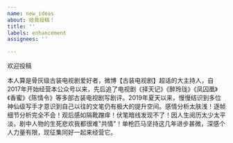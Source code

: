 ```yaml
---
name: new_ideas
about: 给我投稿！
title: ''
labels: enhancement
assignees: ''

---
```


欢迎投稿

本人算是骨灰级古装电视剧爱好者，微博【古装电视剧】超话的大主持人，自2017年开始经营本公众号以来，先后追了电视剧《择天记》《醉玲珑》《凤囚凰》《香蜜》《陈情令》等多部古装电视剧写剧评。2019年夏天以来，慢慢结识到多位神仙级写手才意识到自己以往的文笔仍有极大的提升空间。感情分析太肤浅！逐帧细节分析完全不会！观后感如隔靴蹭痒！伏笔暗线发现不了！因人生阅历太少太平淡，剧中人物的生死悲欢我都很难"共情"！单枪匹马坚持这几年进步甚微，深感个人力量有限，现征集同好一起来经营它。
